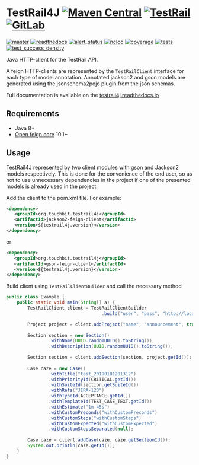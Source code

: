 # TestRail4J [![Maven Central](https://maven-badges.herokuapp.com/maven-central/org.touchbit.testrail4j/parent/badge.svg?style=plastic)](https://mvnrepository.com/artifact/org.touchbit.testrail4j) [![TestRail](https://img.shields.io/badge/TestRail-6.5.3.1001-blue.svg?style=plastic)](https://www.gurock.com/testrail) [![GitLab](https://img.shields.io/badge/Source-GitLab-blue.svg?style=plastic)](https://gitlab.com/TouchBIT/testrail4j)
   
[![master](https://gitlab.com/TouchBIT/testrail4j/badges/master/build.svg)](https://gitlab.com/TouchBIT/testrail4j/pipelines) [![readthedocs](https://readthedocs.org/projects/testrail4j/badge/?version=master)](https://testrail4j.readthedocs.io) [![alert_status](https://touchbit.org/sonar/api/project_badges/measure?project=org.touchbit.testrail4j%3Atestrail4j&metric=alert_status)](https://touchbit.org/sonar/dashboard?id=org.touchbit.testrail4j%3Atestrail4j) [![ncloc](https://touchbit.org/sonar/api/badges/measure?key=org.touchbit.testrail4j%3Atestrail4j&metric=ncloc&blinking=true)](https://touchbit.org/sonar/component_measures?id=org.touchbit.testrail4j%3Atestrail4j&metric=ncloc) [![coverage](https://touchbit.org/sonar/api/badges/measure?key=org.touchbit.testrail4j%3Atestrail4j&metric=coverage&blinking=true)](https://touchbit.org/sonar/component_measures?id=org.touchbit.testrail4j%3Atestrail4j&metric=coverage) [![tests](https://touchbit.org/sonar/api/badges/measure?key=org.touchbit.testrail4j%3Atestrail4j&metric=tests&blinking=true)](https://touchbit.org/sonar/component_measures?id=org.touchbit.testrail4j%3Atestrail4j&metric=ncloc) [![test_success_density](https://touchbit.org/sonar/api/badges/measure?key=org.touchbit.testrail4j%3Atestrail4j&blinking=true&metric=test_success_density)](https://touchbit.org/sonar/component_measures?id=org.touchbit.testrail4j%3Atestrail4j&metric=tests)

Java HTTP-client for the TestRail API.

A feign HTTP-clients are represented by the `TestRailClient` interface for each type of model annotation.
Annotated jackson2 and gson models are generated using the jsonschema2pojo plugin from the json schemas.

Full documentation is available on the [testrail4j.readthedocs.io](https://testrail4j.readthedocs.io/en/master/)

## Requirements
* Java 8+
* [Open feign core](https://mvnrepository.com/artifact/io.github.openfeign/feign-core) 10.1+

## Usage
TestRail4J represented by two client modules with gson and Jackson2 models respectively.
This is done for the convenience of the end user, so as not to use unnecessary dependencies
in the project if one of the presented models is already used in the project.

Add the client to the pom.xml file. For example:   
```xml
<dependency>
   <groupId>org.touchbit.testrail4j</groupId>
   <artifactId>jackson2-feign-client</artifactId>
   <version>${testrail4j.version}</version>
</dependency>
```   
or
```xml
<dependency>
   <groupId>org.touchbit.testrail4j</groupId>
   <artifactId>gson-feign-client</artifactId>
   <version>${testrail4j.version}</version>
</dependency>
```   

Build client using `TestRailClientBuilder` and call the necessary method
```java
public class Example {
    public static void main(String[] a) {
        TestRailClient client = TestRailClientBuilder
                                    .build("user", "pass", "http://localhost");

        Project project = client.addProject("name", "announcement", true, 3);
        
        Section section = new Section()
                .withName(UUID.randomUUID().toString())
                .withDescription(UUID.randomUUID().toString());
        
        Section section = client.addSection(section, project.getId());
        
        Case caze = new Case()
                .withTitle("test_20190101201312")
                .withPriorityId(CRITICAL.getId())
                .withSuiteId(section.getSuiteId())
                .withRefs("JIRA-123")
                .withTypeId(ACCEPTANCE.getId())
                .withTemplateId(TEST_CASE_TEXT.getId())
                .withEstimate("1m 45s")
                .withCustomPreconds("withCustomPreconds")
                .withCustomSteps("withCustomSteps")
                .withCustomExpected("withCustomExpected")
                .withCustomStepsSeparated(null);
        
        Case caze = client.addCase(caze, caze.getSectionId());
        System.out.println(caze.getId());
    }
}
```
